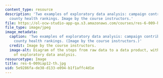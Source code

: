 ```yaml
---
content_type: resource
description: 'Two examples of exploratory data analysis: campaign contributions and
  county health rankings. Image by the course instructors.'
file: https://ol-ocw-studio-app-qa.s3.amazonaws.com/courses/res-6-009-how-to-process-analyze-and-visualize-data-january-iap-2012/5e9286fade38d133e094b1f1affc4d1e_res-6-009iap12-th.jpg
file_type: image/jpeg
image_metadata:
  caption: 'Two examples of exploratory data analysis: campaign contributions and
    county health rankings. (Image by the course instructors.)'
  credit: Image by the course instructors.
  image-alt: Diagram of the steps from raw data to a data product, with two examples
    of exploratory data analysis.
resourcetype: Image
title: res-6-009iap12-th.jpg
uid: 5e9286fa-de38-d133-e094-b1f1affc4d1e
---
```

